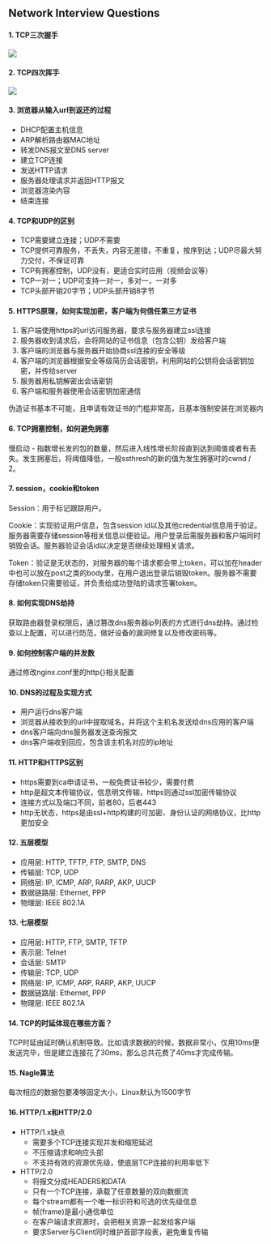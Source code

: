 ## Network Interview Questions

#### 1. TCP三次握手
![](https://raw.githubusercontent.com/HIT-Alibaba/interview/master/img/tcp-connection-made-three-way-handshake.png)

#### 2. TCP四次挥手
![](https://raw.githubusercontent.com/HIT-Alibaba/interview/master/img/tcp-connection-closed-four-way-handshake.png)

#### 3. 浏览器从输入url到返还的过程
- DHCP配置主机信息
- ARP解析路由器MAC地址
- 转发DNS报文至DNS server
- 建立TCP连接
- 发送HTTP请求
- 服务器处理请求并返回HTTP报文
- 浏览器渲染内容
- 结束连接

#### 4. TCP和UDP的区别
- TCP需要建立连接；UDP不需要
- TCP提供可靠服务，不丢失，内容无差错，不重复，按序到达；UDP尽最大努力交付，不保证可靠
- TCP有拥塞控制，UDP没有，更适合实时应用（视频会议等）
- TCP一对一；UDP可支持一对一，多对一，一对多
- TCP头部开销20字节；UDP头部开销8字节

#### 5. HTTPS原理，如何实现加密，客户端为何信任第三方证书
1. 客户端使用https的url访问服务器，要求与服务器建立ssl连接
2. 服务器收到请求后，会将网站的证书信息（包含公钥）发给客户端
3. 客户端的浏览器与服务器开始协商ssl连接的安全等级
4. 客户端的浏览器根据安全等级简历会话密钥，利用网站的公钥将会话密钥加密，并传给server
5. 服务器用私钥解密出会话密钥
6. 客户端和服务器使用会话密钥加密通信

伪造证书基本不可能，且申请有效证书的门槛非常高，且基本强制安装在浏览器内

#### 6. TCP拥塞控制，如何避免拥塞
慢启动 - 指数增长发的包的数量，然后进入线性增长阶段直到达到阈值或者有丢失。发生拥塞后，将阈值降低，一般ssthresh的新的值为发生拥塞时的cwnd / 2。

#### 7. session，cookie和token
Session：用于标记跟踪用户。

Cookie：实现验证用户信息，包含session id以及其他credential信息用于验证。服务器需要存储session等相关信息以便验证。用户登录后需服务器和客户端同时销毁会话。服务器验证会话id以决定是否继续处理相关请求。

Token：验证是无状态的，对服务器的每个请求都会带上token，可以加在header中也可以放在post之类的body里，在用户退出登录后销毁token。服务器不需要存储token只需要验证，并负责给成功登陆的请求签署token。

#### 8. 如何实现DNS劫持
获取路由器登录权限后，通过篡改dns服务器ip列表的方式进行dns劫持。通过检查以上配置，可以进行防范，做好设备的漏洞修复以及修改密码等。

#### 9. 如何控制客户端的并发数
通过修改nginx.conf里的http{}相关配置

#### 10. DNS的过程及实现方式
- 用户运行dns客户端
- 浏览器从接收到的url中提取域名，并将这个主机名发送给dns应用的客户端
- dns客户端向dns服务器发送查询报文
- dns客户端收到回应，包含该主机名对应的ip地址

#### 11. HTTP和HTTPS区别
- https需要到ca申请证书，一般免费证书较少，需要付费
- http是超文本传输协议，信息明文传输，https则通过ssl加密传输协议
- 连接方式以及端口不同，前者80，后者443
- http无状态，https是由ssl+http构建的可加密、身份认证的网络协议，比http更加安全

#### 12. 五层模型
- 应用层: HTTP, TFTP, FTP, SMTP, DNS
- 传输层: TCP, UDP
- 网络层: IP, ICMP, ARP, RARP, AKP, UUCP
- 数据链路层: Ethernet, PPP
- 物理层: IEEE 802.1A

#### 13. 七层模型
- 应用层: HTTP, FTP, SMTP, TFTP
- 表示层: Telnet
- 会话层: SMTP
- 传输层: TCP, UDP
- 网络层: IP, ICMP, ARP, RARP, AKP, UUCP
- 数据链路层: Ethernet, PPP
- 物理层: IEEE 802.1A

#### 14. TCP的时延体现在哪些方面？
TCP时延由延时确认机制导致。比如请求数据的时候，数据非常小，仅用10ms便发送完毕，但是建立连接花了30ms，那么总共花费了40ms才完成传输。

#### 15. Nagle算法
每次相应的数据包要凑够固定大小，Linux默认为1500字节

#### 16. HTTP/1.x和HTTP/2.0
- HTTP/1.x缺点
    - 需要多个TCP连接实现并发和缩短延迟
    - 不压缩请求和响应头部
    - 不支持有效的资源优先级，使底层TCP连接的利用率低下
- HTTP/2.0
    - 将报文分成HEADERS和DATA
    - 只有一个TCP连接，承载了任意数量的双向数据流
    - 每个stream都有一个唯一标识符和可选的优先级信息
    - 帧(frame)是最小通信单位
    - 在客户端请求资源时，会把相关资源一起发给客户端
    - 要求Server与Client同时维护首部字段表，避免重复传输

<!-- #### 17.  -->